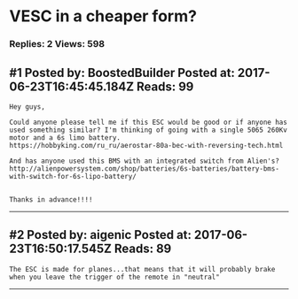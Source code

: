 # VESC in a cheaper form?

### Replies: 2 Views: 598

## \#1 Posted by: BoostedBuilder Posted at: 2017-06-23T16:45:45.184Z Reads: 99

```
Hey guys, 

Could anyone please tell me if this ESC would be good or if anyone has used something similar? I'm thinking of going with a single 5065 260Kv motor and a 6s limo battery.
https://hobbyking.com/ru_ru/aerostar-80a-bec-with-reversing-tech.html

And has anyone used this BMS with an integrated switch from Alien's?
http://alienpowersystem.com/shop/batteries/6s-batteries/battery-bms-with-switch-for-6s-lipo-battery/


Thanks in advance!!!!
```

---
## \#2 Posted by: aigenic Posted at: 2017-06-23T16:50:17.545Z Reads: 89

```
The ESC is made for planes...that means that it will probably brake when you leave the trigger of the remote in "neutral"
```

---
